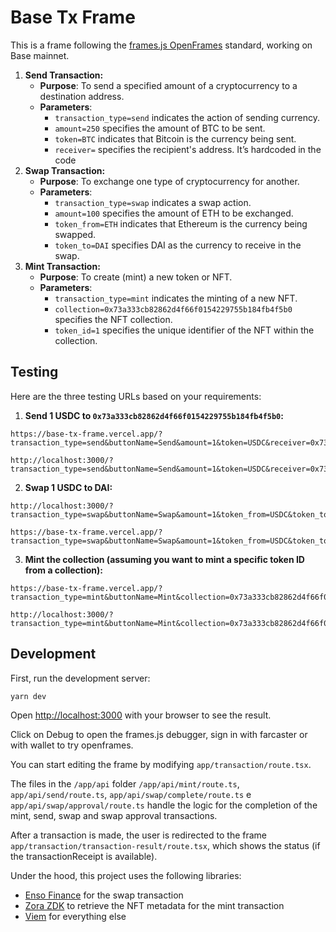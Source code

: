 # Base Tx Frame

This is a frame following the [frames.js OpenFrames](https://framesjs.org/middleware/openframes) standard, working on Base mainnet.

1. **Send Transaction:**
   - **Purpose**: To send a specified amount of a cryptocurrency to a destination address.
   - **Parameters**:
     - `transaction_type=send` indicates the action of sending currency.
     - `amount=250` specifies the amount of BTC to be sent.
     - `token=BTC` indicates that Bitcoin is the currency being sent.
     - `receiver=` specifies the recipient's address. It’s hardcoded in the code
2. **Swap Transaction:**
   - **Purpose**: To exchange one type of cryptocurrency for another.
   - **Parameters**:
     - `transaction_type=swap` indicates a swap action.
     - `amount=100` specifies the amount of ETH to be exchanged.
     - `token_from=ETH` indicates that Ethereum is the currency being swapped.
     - `token_to=DAI` specifies DAI as the currency to receive in the swap.
3. **Mint Transaction:**
   - **Purpose**: To create (mint) a new token or NFT.
   - **Parameters**:
     - `transaction_type=mint` indicates the minting of a new NFT.
     - `collection=0x73a333cb82862d4f66f0154229755b184fb4f5b0` specifies the NFT collection.
     - `token_id=1` specifies the unique identifier of the NFT within the collection.

## Testing

Here are the three testing URLs based on your requirements:

1. **Send 1 USDC to `0x73a333cb82862d4f66f0154229755b184fb4f5b0`:**

```
https://base-tx-frame.vercel.app/?transaction_type=send&buttonName=Send&amount=1&token=USDC&receiver=0x73a333cb82862d4f66f0154229755b184fb4f5b0
```

```
http://localhost:3000/?transaction_type=send&buttonName=Send&amount=1&token=USDC&receiver=0x73a333cb82862d4f66f0154229755b184fb4f5b0
```

2. **Swap 1 USDC to DAI:**

```
http://localhost:3000/?transaction_type=swap&buttonName=Swap&amount=1&token_from=USDC&token_to=DAI
```

```
https://base-tx-frame.vercel.app/?transaction_type=swap&buttonName=Swap&amount=1&token_from=USDC&token_to=DAI
```

3. **Mint the collection (assuming you want to mint a specific token ID from a collection):**

```
https://base-tx-frame.vercel.app/?transaction_type=mint&buttonName=Mint&collection=0x73a333cb82862d4f66f0154229755b184fb4f5b0&token_id=1
```

```
http://localhost:3000/?transaction_type=mint&buttonName=Mint&collection=0x73a333cb82862d4f66f0154229755b184fb4f5b0&token_id=1
```

## Development

First, run the development server:

```bash
yarn dev
```

Open [http://localhost:3000](http://localhost:3000) with your browser to see the result.

Click on Debug to open the frames.js debugger, sign in with farcaster or with wallet to try openframes.

You can start editing the frame by modifying `app/transaction/route.tsx`.

The files in the `/app/api` folder `/app/api/mint/route.ts`, `app/api/send/route.ts`, `app/api/swap/complete/route.ts` e `app/api/swap/approval/route.ts` handle the logic for the completion of the mint, send, swap and swap approval transactions.

After a transaction is made, the user is redirected to the frame `app/transaction/transaction-result/route.tsx`, which shows the status (if the transactionReceipt is available).

Under the hood, this project uses the following libraries:

- [Enso Finance](https://enso.finance) for the swap transaction
- [Zora ZDK](https://docs.zora.co/docs/zora-api/zdk) to retrieve the NFT metadata for the mint transaction
- [Viem](https://viem.sh) for everything else
